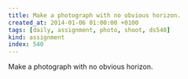 ```yaml
---
title: Make a photograph with no obvious horizon.
created_at: 2014-01-06 01:00:00 +0100
tags: [daily, assignment, photo, shoot, ds540]
kind: assignment
index: 540
---
```


Make a photograph with no obvious horizon.
